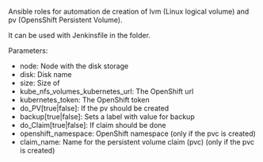 Ansible roles for automation de creation of lvm (Linux logical volume) and pv (OpensShift Persistent Volume).


It can be used with Jenkinsfile in the folder.

Parameters:

- node: Node with the disk storage
- disk: Disk name
- size: Size of 
- kube_nfs_volumes_kubernetes_url: The OpenShift url
- kubernetes_token: The OpenShift token
- do_PV[true|false]: If the pv should be created 
- backup[true|false]: Sets a label with value for backup
- do_Claim[true|false]: If claim should be done
- openshift_namespace: OpenShift namespace (only if the pvc is created)
- claim_name: Name for the persistent volume claim (pvc) (only if the pvc is created)
